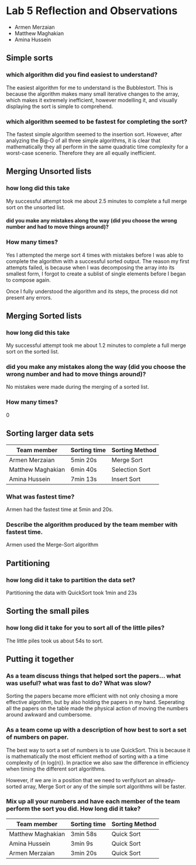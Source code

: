 # Lab 5 Reflection and Observations

* Armen Merzaian
* Matthew Maghakian
* Amina Hussein

## Simple sorts

### which algorithm did you find easiest to understand?

The easiest algorithm for me to understand is the Bubblestort. This is because the algorithm makes many small iterative changes to the array,
which makes it extremely inefficient, however modelling it, and visually displaying the sort is simple to comprehend.
	
### which algorithm seemed to be fastest for completing the sort?

The fastest simple algorithm seemed to the insertion sort. However, after analyzing the Big-O of all three simple algorithms, it is 
clear that mathematically they all perform in the same quadratic time complexity for a worst-case scenerio. Therefore they are all equally 		inefficient.  


## Merging Unsorted lists

### how long did this take
My successful attempt took me about 2.5 minutes to complete a full merge sort on the unsorted list.

#### did you make any mistakes along the way (did you choose the wrong number and had to move things around)?
### How many times? 
Yes I attempted the merge sort 4 times with mistakes before I was able to complete the algorithm with a successful sorted output.
The reason my first attempts failed, is because when I was decomposing the array into its smallest form, I forgot to create a sublist
of single elements before I began to compose again.

Once I fully understood the algorithm and its steps, the process did not present any errors.

## Merging Sorted lists

### how long did this take
My successful attempt took me about 1.2 minutes to complete a full merge sort on the sorted list.

### did you make any mistakes along the way (did you choose the wrong number and had to move things around)?
No mistakes were made during the merging of a sorted list.
### How many times?
0

## Sorting larger data sets

|Team member | Sorting time| Sorting Method |
|---|---|---|
| Armen Merzaian |  5min 20s| Merge Sort |
| Matthew Maghakian |  6min 40s| Selection Sort |
| Amina Hussein |  7min 13s| Insert Sort|

### What was fastest time?
Armen had the fastest time at 5min and 20s.

### Describe the algorithm produced by the team member with fastest time.
Armen used the Merge-Sort algorithm

## Partitioning

### how long did it take to partition the data set?
Partitioning the data with QuickSort took 1min and 23s

## Sorting the small piles
### how long did it take for you to sort all of the little piles?
The little piles took us about 54s to sort.

## Putting it together

### As a team discuss things that helped sort the papers... what was useful? what was fast to do?  What was slow?
Sorting the papers became more efficient with not only chosing a more effective algorithm, but by also holding the papers in my hand.
Seperating all the papers on the table made the physical action of moving the numbers around awkward and cumbersome.

### As a team come up with a description of how best to sort a set of numbers on paper.
The best way to sort a set of numbers is to use QuickSort. This is because it is mathematically the most efficient method of sorting with a
a time complexity of \{n log(n)}.
In practice we also saw the difference in efficiency when timing the different sort algorithms.

However, if we are in a position that we need to verify/sort an already-sorted array, Merge Sort or any of the simple sort algorithms will be faster.

### Mix up all your numbers and have each member of the team perform the sort you did.  How long did it take?
|Team member | Sorting time| Sorting Method |
|---|---|---|
| Matthew Maghakian |   3min 58s| Quick Sort |
| Amina Hussein |  3min 9s| Quick Sort|
| Armen Merzaian |  3min 20s| Quick Sort |


